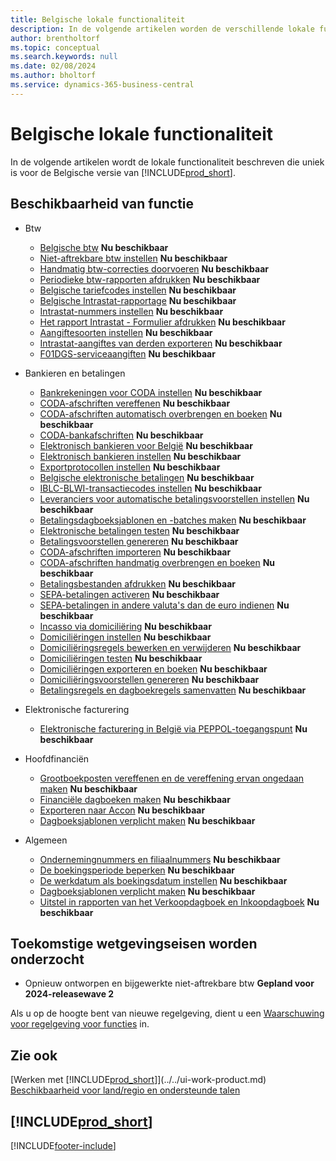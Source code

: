 ```yaml
---
title: Belgische lokale functionaliteit
description: In de volgende artikelen worden de verschillende lokale functionaliteiten in de Belgische versie van Business Central beschreven.
author: brentholtorf
ms.topic: conceptual
ms.search.keywords: null
ms.date: 02/08/2024
ms.author: bholtorf
ms.service: dynamics-365-business-central
---
```

# Belgische lokale functionaliteit

In de volgende artikelen wordt de lokale functionaliteit beschreven die uniek is voor de Belgische versie van [!INCLUDE[prod_short](../../includes/prod_short.md)].  

## Beschikbaarheid van functie

* Btw
    * [Belgische btw](belgian-vat.md) **Nu beschikbaar**
    * [Niet-aftrekbare btw instellen](how-to-set-up-non-deductible-vat.md) **Nu beschikbaar**
    * [Handmatig btw-correcties doorvoeren](how-to-make-manual-corrections-to-vat.md) **Nu beschikbaar**
    * [Periodieke btw-rapporten afdrukken](how-to-print-periodic-vat-reports.md) **Nu beschikbaar**
    * [Belgische tariefcodes instellen](how-to-set-up-belgian-tariff-numbers.md) **Nu beschikbaar**
    * [Belgische Intrastat-rapportage](belgian-intrastat-reporting.md) **Nu beschikbaar**
    * [Intrastat-nummers instellen](how-to-set-up-intrastat-establishment-numbers.md) **Nu beschikbaar**    
    * [Het rapport Intrastat - Formulier afdrukken](how-to-print-the-intrastat-form-report.md) **Nu beschikbaar**
    * [Aangiftesoorten instellen](how-to-set-up-declaration-types.md) **Nu beschikbaar**
    * [Intrastat-aangiftes van derden exporteren](how-to-export-intrastat-third-party-declararations.md) **Nu beschikbaar**
    * [F01DGS-serviceaangiften](../../finance-how-setup-use-service-declaration.md) **Nu beschikbaar**

* Bankieren en betalingen
    * [Bankrekeningen voor CODA instellen](how-to-set-up-bank-accounts-for-coda.md) **Nu beschikbaar**
    * [CODA-afschriften vereffenen](how-to-apply-coda-statements.md) **Nu beschikbaar**
    * [CODA-afschriften automatisch overbrengen en boeken](how-to-automatically-transfer-and-post-coda-statements.md) **Nu beschikbaar**
    * [CODA-bankafschriften](coda-bank-statements.md) **Nu beschikbaar**
    * [Elektronisch bankieren voor België](belgian-electronic-banking.md) **Nu beschikbaar**
    * [Elektronisch bankieren instellen](how-to-set-up-electronic-banking.md) **Nu beschikbaar**
    * [Exportprotocollen instellen](how-to-set-up-export-protocols.md) **Nu beschikbaar**
    * [Belgische elektronische betalingen](belgian-electronic-payments.md) **Nu beschikbaar**
    * [IBLC-BLWI-transactiecodes instellen](how-to-set-up-iblc-blwi-transaction-codes.md) **Nu beschikbaar**
    * [Leveranciers voor automatische betalingsvoorstellen instellen](how-to-set-up-vendors-for-automatic-payment-suggestions.md) **Nu beschikbaar**
    * [Betalingsdagboeksjablonen en -batches maken](how-to-create-payment-journal-templates-and-batches.md) **Nu beschikbaar**
    * [Elektronische betalingen testen](how-to-test-electronic-payments.md) **Nu beschikbaar**
    * [Betalingsvoorstellen genereren](how-to-generate-payment-suggestions.md) **Nu beschikbaar**
    * [CODA-afschriften importeren](how-to-import-coda-statements.md) **Nu beschikbaar**
    * [CODA-afschriften handmatig overbrengen en boeken](how-to-manually-transfer-and-post-coda-statements.md) **Nu beschikbaar**
    * [Betalingsbestanden afdrukken](how-to-print-payment-files.md#to-print-a-payment-file) **Nu beschikbaar**
    * [SEPA-betalingen activeren](/dynamics365/business-central/LocalFunctionality/Belgium/belgian-electronic-payments#activate-sepa-payments-in-the-belgian-version) **Nu beschikbaar**
    * [SEPA-betalingen in andere valuta's dan de euro indienen](/dynamics365/business-central/LocalFunctionality/Belgium/belgian-electronic-payments#file-non-euro-sepa-payments) **Nu beschikbaar**
    * [Incasso via domiciliëring](direct-debit-using-domiciliation.md) **Nu beschikbaar**
    * [Domiciliëringen instellen](/dynamics365/business-central/LocalFunctionality/Belgium/direct-debit-using-domiciliation#set-up-domiciliations) **Nu beschikbaar**
    * [Domiciliëringsregels bewerken en verwijderen](/dynamics365/business-central/LocalFunctionality/Belgium/direct-debit-using-domiciliation#edit-and-delete-domiciliation-lines) **Nu beschikbaar**
    * [Domiciliëringen testen](/dynamics365/business-central/LocalFunctionality/Belgium/direct-debit-using-domiciliation#test-domiciliations) **Nu beschikbaar**
    * [Domiciliëringen exporteren en boeken](/dynamics365/business-central/LocalFunctionality/Belgium/direct-debit-using-domiciliation#export-and-post-domiciliations) **Nu beschikbaar**
    * [Domiciliëringsvoorstellen genereren](/dynamics365/business-central/LocalFunctionality/Belgium/direct-debit-using-domiciliation#generate-domiciliation-suggestions) **Nu beschikbaar**
    * [Betalingsregels en dagboekregels samenvatten](summarizing-payment-lines-and-general-journal-lines.md) **Nu beschikbaar**

* Elektronische facturering
    * [Elektronische facturering in België via PEPPOL-toegangspunt](../../finance-how-setup-edocuments-external.md) **Nu beschikbaar**
  
* Hoofdfinanciën
    * [Grootboekposten vereffenen en de vereffening ervan ongedaan maken](how-to-apply-and-unapply-general-ledger-entries.md) **Nu beschikbaar**
    * [Financiële dagboeken maken](how-to-create-financial-journals.md) **Nu beschikbaar**
    * [Exporteren naar Accon](how-to-export-to-accon.md) **Nu beschikbaar**
    * [Dagboeksjablonen verplicht maken](specify-journal-template-mandatory.md) **Nu beschikbaar**

* Algemeen
    * [Ondernemingnummers en filiaalnummers](enterprise-numbers-and-branch-numbers.md) **Nu beschikbaar**
    * [De boekingsperiode beperken](how-to-limit-the-posting-period.md) **Nu beschikbaar**
    * [De werkdatum als boekingsdatum instellen](how-to-set-the-work-date-as-the-posting-date.md) **Nu beschikbaar**
    * [Dagboeksjablonen verplicht maken](specify-journal-template-mandatory.md) **Nu beschikbaar**
    * [Uitstel in rapporten van het Verkoopdagboek en Inkoopdagboek](how-to-use-deferrals.md) **Nu beschikbaar**

## Toekomstige wetgevingseisen worden onderzocht

* Opnieuw ontworpen en bijgewerkte niet-aftrekbare btw **Gepland voor 2024-releasewave 2**

Als u op de hoogte bent van nieuwe regelgeving, dient u een [Waarschuwing voor regelgeving voor functies](https://forms.office.com/pages/responsepage.aspx?id=v4j5cvGGr0GRqy180BHbRwkeauYiJKZOpJ0CtKuVmJlURURaMlQ4Rk05UFY4NkVEOTA0MUU5WThXSC4u) in.


## Zie ook

[Werken met [!INCLUDE[prod_short](../../includes/prod_short.md)]](../../ui-work-product.md)  
[Beschikbaarheid voor land/regio en ondersteunde talen](/dynamics365/business-central/dev-itpro/compliance/apptest-countries-and-translations)  

## [!INCLUDE[prod_short](../../includes/free_trial_md.md)]  


[!INCLUDE[footer-include](../../includes/footer-banner.md)]
